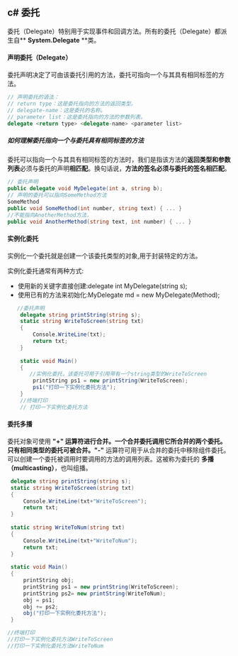 ## c# 委托

委托（Delegate）特别用于实现事件和回调方法。所有的委托（Delegate）都派生自** **System.Delegate** **类。

#### 声明委托（Delegate）

委托声明决定了可由该委托引用的方法，委托可指向一个与其具有相同标签的方法。

```c#
// 声明委托的语法：
// return type：这是委托指向的方法的返回类型。
// delegate-name：这是委托的名称。
// parameter list：这是委托指向的方法的参数列表。
delegate <return type> <delegate-name> <parameter list>
```

##### 如何理解委托指向一个与委托具有相同标签的方法
委托可以指向一个与其具有相同标签的方法时，我们是指该方法的**返回类型和参数列表**必须与委托的声明**相匹配**。换句话说，**方法的签名必须与委托的签名相匹配**。

```c#
// 委托声明
public delegate void MyDelegate(int a, string b);
// 声明的委托可以指向SomeMethod方法
SomeMethod
public void SomeMethod(int number, string text) { ... }
//不能指向AnotherMethod方法，
public void AnotherMethod(string text, int number) { ... }
```



#### 实例化委托

实例化一个委托就是创建一个该委托类型的对象,用于封装特定的方法。

实例化委托通常有两种方式:

- 使用新的关键字直接创建:delegate int MyDelegate(string s);
- 使用已有的方法来初始化:MyDelegate md = new MyDelegate(Method);

```c#
   //委托声明
    delegate string printString(string s);
    static string WriteToScreen(string txt)
    {
        Console.WriteLine(txt);
        return txt;
    }
    
    static void Main()
    {
       //实例化委托，该委托可用于引用带有一个string类型的WriteToScreen
        printString ps1 = new printString(WriteToScreen);
        ps1("打印一下实例化委托方法");
    }
    //终端打印
    // 打印一下实例化委托方法
```

#### 委托多播

委托对象可使用 **"+" **运算符进行合并。一个合并委托调用它所合并的两个委托。只有相同类型的委托可被合并。**"-"** 运算符可用于从合并的委托中移除组件委托。可以创建一个委托被调用时要调用的方法的调用列表。这被称为委托的 **多播（multicasting）**，也叫组播。

```C#
 delegate string printString(string s);
 static string WriteToScreen(string txt)
 {
     Console.WriteLine(txt+"WriteToScreen");
     return txt;
 }
 
 static string WriteToNum(string txt)
 {
     Console.WriteLine(txt+"WriteToNum");
     return txt;
 }
 
 static void Main()
 {
     printString obj;
     printString ps1 = new printString(WriteToScreen);
     printString ps2= new printString(WriteToNum);
     obj = ps1;
     obj += ps2;
     obj("打印一下实例化委托方法");
 }

//终端打印
//打印一下实例化委托方法WriteToScreen
//打印一下实例化委托方法WriteToNum
```

